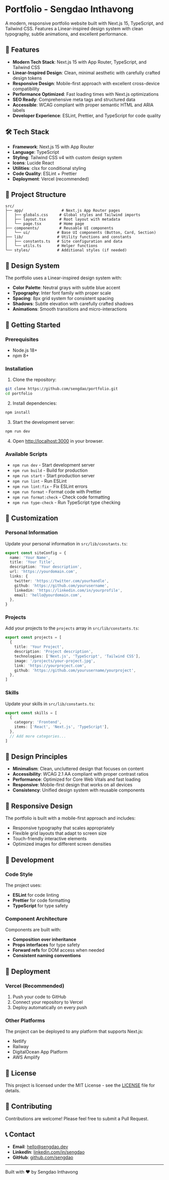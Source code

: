 # Portfolio - Sengdao Inthavong

A modern, responsive portfolio website built with Next.js 15, TypeScript, and Tailwind CSS. Features a Linear-inspired design system with clean typography, subtle animations, and excellent performance.

## 🚀 Features

- **Modern Tech Stack**: Next.js 15 with App Router, TypeScript, and Tailwind CSS
- **Linear-Inspired Design**: Clean, minimal aesthetic with carefully crafted design tokens
- **Responsive Design**: Mobile-first approach with excellent cross-device compatibility
- **Performance Optimized**: Fast loading times with Next.js optimizations
- **SEO Ready**: Comprehensive meta tags and structured data
- **Accessible**: WCAG compliant with proper semantic HTML and ARIA labels
- **Developer Experience**: ESLint, Prettier, and TypeScript for code quality

## 🛠️ Tech Stack

- **Framework**: Next.js 15 with App Router
- **Language**: TypeScript
- **Styling**: Tailwind CSS v4 with custom design system
- **Icons**: Lucide React
- **Utilities**: clsx for conditional styling
- **Code Quality**: ESLint + Prettier
- **Deployment**: Vercel (recommended)

## 📁 Project Structure

```
src/
├── app/                 # Next.js App Router pages
│   ├── globals.css     # Global styles and Tailwind imports
│   ├── layout.tsx      # Root layout with metadata
│   └── page.tsx        # Home page
├── components/         # Reusable UI components
│   └── ui/            # Base UI components (Button, Card, Section)
├── lib/               # Utility functions and constants
│   ├── constants.ts   # Site configuration and data
│   └── utils.ts       # Helper functions
└── styles/            # Additional styles (if needed)
```

## 🎨 Design System

The portfolio uses a Linear-inspired design system with:

- **Color Palette**: Neutral grays with subtle blue accent
- **Typography**: Inter font family with proper scale
- **Spacing**: 8px grid system for consistent spacing
- **Shadows**: Subtle elevation with carefully crafted shadows
- **Animations**: Smooth transitions and micro-interactions

## 🚀 Getting Started

### Prerequisites

- Node.js 18+ 
- npm 8+

### Installation

1. Clone the repository:
```bash
git clone https://github.com/sengdao/portfolio.git
cd portfolio
```

2. Install dependencies:
```bash
npm install
```

3. Start the development server:
```bash
npm run dev
```

4. Open [http://localhost:3000](http://localhost:3000) in your browser.

### Available Scripts

- `npm run dev` - Start development server
- `npm run build` - Build for production
- `npm run start` - Start production server
- `npm run lint` - Run ESLint
- `npm run lint:fix` - Fix ESLint errors
- `npm run format` - Format code with Prettier
- `npm run format:check` - Check code formatting
- `npm run type-check` - Run TypeScript type checking

## 📝 Customization

### Personal Information

Update your personal information in `src/lib/constants.ts`:

```typescript
export const siteConfig = {
  name: 'Your Name',
  title: 'Your Title',
  description: 'Your description',
  url: 'https://yourdomain.com',
  links: {
    twitter: 'https://twitter.com/yourhandle',
    github: 'https://github.com/yourusername',
    linkedin: 'https://linkedin.com/in/yourprofile',
    email: 'hello@yourdomain.com',
  },
}
```

### Projects

Add your projects to the `projects` array in `src/lib/constants.ts`:

```typescript
export const projects = [
  {
    title: 'Your Project',
    description: 'Project description',
    technologies: ['Next.js', 'TypeScript', 'Tailwind CSS'],
    image: '/projects/your-project.jpg',
    link: 'https://yourproject.com',
    github: 'https://github.com/yourusername/yourproject',
  },
]
```

### Skills

Update your skills in `src/lib/constants.ts`:

```typescript
export const skills = [
  {
    category: 'Frontend',
    items: ['React', 'Next.js', 'TypeScript'],
  },
  // Add more categories...
]
```

## 🎯 Design Principles

- **Minimalism**: Clean, uncluttered design that focuses on content
- **Accessibility**: WCAG 2.1 AA compliant with proper contrast ratios
- **Performance**: Optimized for Core Web Vitals and fast loading
- **Responsive**: Mobile-first design that works on all devices
- **Consistency**: Unified design system with reusable components

## 📱 Responsive Design

The portfolio is built with a mobile-first approach and includes:

- Responsive typography that scales appropriately
- Flexible grid layouts that adapt to screen size
- Touch-friendly interactive elements
- Optimized images for different screen densities

## 🔧 Development

### Code Style

The project uses:
- **ESLint** for code linting
- **Prettier** for code formatting
- **TypeScript** for type safety

### Component Architecture

Components are built with:
- **Composition over inheritance**
- **Props interfaces** for type safety
- **Forward refs** for DOM access when needed
- **Consistent naming conventions**

## 🚀 Deployment

### Vercel (Recommended)

1. Push your code to GitHub
2. Connect your repository to Vercel
3. Deploy automatically on every push

### Other Platforms

The project can be deployed to any platform that supports Next.js:
- Netlify
- Railway
- DigitalOcean App Platform
- AWS Amplify

## 📄 License

This project is licensed under the MIT License - see the [LICENSE](LICENSE) file for details.

## 🤝 Contributing

Contributions are welcome! Please feel free to submit a Pull Request.

## 📞 Contact

- **Email**: hello@sengdao.dev
- **LinkedIn**: [linkedin.com/in/sengdao](https://linkedin.com/in/sengdao)
- **GitHub**: [github.com/sengdao](https://github.com/sengdao)

---

Built with ❤️ by Sengdao Inthavong
